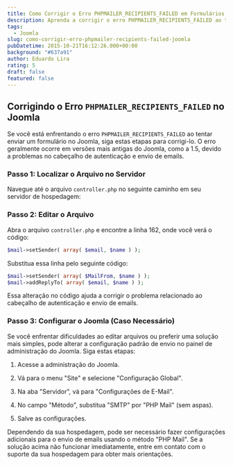 ```yaml
---
title: Como Corrigir o Erro PHPMAILER_RECIPIENTS_FAILED em Formulários Joomla
description: Aprenda a corrigir o erro PHPMAILER_RECIPIENTS_FAILED ao tentar enviar um formulário em seu site Joomla, seja editando o código ou ajustando as configurações de e-mail na administração do Joomla.
tags:
  - Joomla
slug: como-corrigir-erro-phpmailer-recipients-failed-joomla
pubDatetime: 2015-10-21T16:12:26.000+00:00
background: "#637a91"
author: Eduardo Lira
rating: 5
draft: false
featured: false
---
```


## Corrigindo o Erro `PHPMAILER_RECIPIENTS_FAILED` no Joomla

Se você está enfrentando o erro `PHPMAILER_RECIPIENTS_FAILED` ao tentar enviar um formulário no Joomla, siga estas etapas para corrigi-lo. O erro geralmente ocorre em versões mais antigas do Joomla, como a 1.5, devido a problemas no cabeçalho de autenticação e envio de emails.

### Passo 1: Localizar o Arquivo no Servidor

Navegue até o arquivo `controller.php` no seguinte caminho em seu servidor de hospedagem:

### Passo 2: Editar o Arquivo

Abra o arquivo `controller.php` e encontre a linha 162, onde você verá o código:

```php
$mail->setSender( array( $email, $name ) );
```

Substitua essa linha pelo seguinte código:

```php
$mail->setSender( array( $MailFrom, $name ) );
$mail->addReplyTo( array( $email, $name ) );
```

Essa alteração no código ajuda a corrigir o problema relacionado ao cabeçalho de autenticação e envio de emails.

### Passo 3: Configurar o Joomla (Caso Necessário)

Se você enfrentar dificuldades ao editar arquivos ou preferir uma solução mais simples, pode alterar a configuração padrão de envio no painel de administração do Joomla. Siga estas etapas:

1. Acesse a administração do Joomla.

2. Vá para o menu "Site" e selecione "Configuração Global".

3. Na aba "Servidor", vá para "Configurações de E-Mail".

4. No campo "Método", substitua "SMTP" por "PHP Mail" (sem aspas).

5. Salve as configurações.

Dependendo da sua hospedagem, pode ser necessário fazer configurações adicionais para o envio de emails usando o método "PHP Mail". Se a solução acima não funcionar imediatamente, entre em contato com o suporte da sua hospedagem para obter mais orientações.
